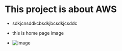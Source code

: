 # This project is about AWS
- sdkjcnsddkcbsdkjbcsdkjcsddc

- this is home page image
- ![image](https://github.com/user-attachments/assets/3c0afd48-0523-4ce8-b408-7e67df8c9cec)

